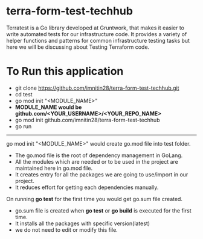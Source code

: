 # terra-form-test-techhub
Terratest is a Go library developed at Gruntwork, that makes it easier to write automated tests for our infrastructure code. It provides a variety of helper functions and patterns for common infrastructure testing tasks but here we will be discussing about Testing Terraform code.

# To Run this application
* git clone https://github.com/imnitin28/terra-form-test-techhub.git  <br />
* cd test  <br />
* go mod init "<MODULE_NAME>"  <br />
* **MODULE_NAME would be github.com/<YOUR_USERNAME>/<YOUR_REPO_NAME>**  <br />
* go mod init github.com/imnitin28/terra-form-test-techhub  <br />
* go run

--------------------------------------------------------------------------------------------------------------------------------------------------------------------

go mod init "<MODULE_NAME>" would create go.mod file into test folder.  <br />
* The go.mod file is the root of dependency management in GoLang. 
* All the modules which are needed or to be used in the project are maintained here in go.mod file.
* It creates entry for all the packages we are going to use/import in our project.
* It reduces effort for getting each dependencies manually.

On running **go test** for the first time you would get go.sum file created.
* go.sum file is created when **go test** or **go build** is executed for the first time.
* It installs all the packages with specific version(latest)
* we do not need to edit or modify this file.

